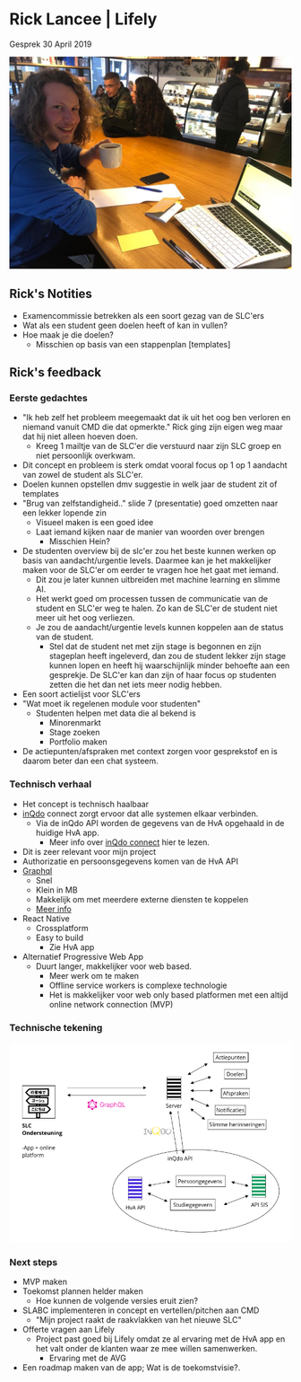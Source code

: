 # Rick Lancee \| Lifely

Gesprek 30 April 2019

![Rick Lancee](../../.gitbook/assets/whatsapp-image-2019-05-01-at-15.12.44.jpeg)

## Rick's Notities

* Examencommissie betrekken als een soort gezag van de SLC'ers
* Wat als een student geen doelen heeft of kan in vullen?
* Hoe maak je die doelen?
  * Misschien op basis van een stappenplan \[templates\]

## Rick's feedback

### Eerste gedachtes

* "Ik heb zelf het probleem meegemaakt dat ik uit het oog ben verloren en niemand vanuit CMD die dat opmerkte." Rick ging zijn eigen weg maar dat hij niet alleen hoeven doen.
  * Kreeg 1 mailtje van de SLC'er die verstuurd naar zijn SLC groep en niet persoonlijk overkwam.
* Dit concept en probleem is sterk omdat vooral focus op 1 op 1 aandacht van zowel de student als SLC'er.
* Doelen kunnen opstellen dmv suggestie in welk jaar de student zit of templates 
* "Brug van zelfstandigheid.." slide 7 \(presentatie\) goed omzetten naar een lekker lopende zin
  * Visueel maken is een goed idee
  * Laat iemand kijken naar de manier van woorden over brengen
    * Misschien Hein? 
* De studenten overview bij de slc'er zou het beste kunnen werken op basis van aandacht/urgentie levels. Daarmee kan je het makkelijker maken voor de SLC'er om eerder te vragen hoe het gaat met iemand.
  * Dit zou je later kunnen uitbreiden met machine learning en slimme AI.
  * Het werkt goed om processen tussen de communicatie van de student en SLC'er weg te halen. Zo kan de SLC'er de student niet meer uit het oog verliezen.
  * Je zou de aandacht/urgentie levels kunnen koppelen aan de status van de student.
    * Stel dat de student net met zijn stage is begonnen en zijn stageplan heeft ingeleverd, dan zou de student lekker zijn stage kunnen lopen en heeft hij waarschijnlijk minder behoefte aan een gesprekje. De SLC'er kan dan zijn of haar focus op studenten zetten die het dan net iets meer nodig hebben.
* Een soort actielijst voor SLC'ers
* "Wat moet ik regelenen module voor studenten"
  * Studenten helpen met data die al bekend is
    * Minorenmarkt
    * Stage zoeken 
    * Portfolio maken
* De actiepunten/afspraken met context zorgen voor gesprekstof en is daarom beter dan een chat systeem.

### Technisch verhaal

* Het concept is technisch haalbaar
* [inQdo](https://www.inqdo.com/) connect zorgt ervoor dat alle systemen elkaar verbinden.
  * Via de inQdo API worden de gegevens van de HvA opgehaald in de huidige HvA app.
    * Meer info over [inQdo connect](https://www.inqdo.com/inqdo-connect/) hier te lezen. 
* Dit is zeer relevant voor mijn project
* Authorizatie en persoonsgegevens komen van de HvA API
* [Graphql](https://graphql.org/learn/)
  * Snel
  * Klein in MB
  * Makkelijk om met meerdere externe diensten te koppelen
  * [Meer info](https://nljug.org/java-magazine/graphql/)
* React Native
  * Crossplatform
  * Easy to build
    * Zie HvA app
* Alternatief Progressive Web App
  * Duurt langer, makkelijker voor web based.
    * Meer werk om te maken
    * Offline service workers is complexe technologie
    * Het is makkelijker voor web only based platformen met een altijd online network connection \(MVP\)

### Technische tekening

![](../../.gitbook/assets/v2-technische-tekening.png)

### Next steps

* MVP maken
* Toekomst plannen helder maken
  * Hoe kunnen de volgende versies eruit zien?
* SLABC implementeren in concept en vertellen/pitchen aan CMD
  * "Mijn project raakt de raakvlakken van het nieuwe SLC"
* Offerte vragen aan Lifely
  * Project past goed bij Lifely omdat ze al ervaring met de HvA app en het valt onder de klanten waar ze mee willen samenwerken.
    * Ervaring met de AVG
* Een roadmap maken van de app; Wat is de toekomstvisie?.

